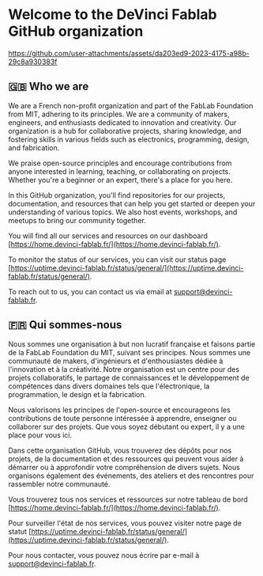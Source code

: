 # Welcome to the DeVinci Fablab GitHub organization

https://github.com/user-attachments/assets/da203ed9-2023-4175-a98b-29c8a930383f

## 🇬🇧 Who we are

We are a French non-profit organization and part of the FabLab Foundation from MIT, adhering to its principles. We are a community of makers, engineers, and enthusiasts dedicated to innovation and creativity. Our organization is a hub for collaborative projects, sharing knowledge, and fostering skills in various fields such as electronics, programming, design, and fabrication.

We praise open-source principles and encourage contributions from anyone interested in learning, teaching, or collaborating on projects. Whether you're a beginner or an expert, there's a place for you here.

In this GitHub organization, you'll find repositories for our projects, documentation, and resources that can help you get started or deepen your understanding of various topics. We also host events, workshops, and meetups to bring our community together.

You will find all our services and resources on our dashboard [https://home.devinci-fablab.fr/](https://home.devinci-fablab.fr/).

To monitor the status of our services, you can visit our status page [https://uptime.devinci-fablab.fr/status/general/](https://uptime.devinci-fablab.fr/status/general/).

To reach out to us, you can contact us via email at [support@devinci-fablab.fr](mailto:support@devinci-fablab.fr).

## 🇫🇷 Qui sommes-nous

Nous sommes une organisation à but non lucratif française et faisons partie de la FabLab Foundation du MIT, suivant ses principes. Nous sommes une communauté de makers, d'ingénieurs et d'enthousiastes dédiée à l'innovation et à la créativité. Notre organisation est un centre pour des projets collaboratifs, le partage de connaissances et le développement de compétences dans divers domaines tels que l'électronique, la programmation, le design et la fabrication.

Nous valorisons les principes de l'open-source et encourageons les contributions de toute personne intéressée à apprendre, enseigner ou collaborer sur des projets. Que vous soyez débutant ou expert, il y a une place pour vous ici.

Dans cette organisation GitHub, vous trouverez des dépôts pour nos projets, de la documentation et des ressources qui peuvent vous aider à démarrer ou à approfondir votre compréhension de divers sujets. Nous organisons également des événements, des ateliers et des rencontres pour rassembler notre communauté.

Vous trouverez tous nos services et ressources sur notre tableau de bord [https://home.devinci-fablab.fr/](https://home.devinci-fablab.fr/).

Pour surveiller l'état de nos services, vous pouvez visiter notre page de statut [https://uptime.devinci-fablab.fr/status/general/](https://uptime.devinci-fablab.fr/status/general/).

Pour nous contacter, vous pouvez nous écrire par e-mail à [support@devinci-fablab.fr](mailto:support@devinci-fablab.fr).
